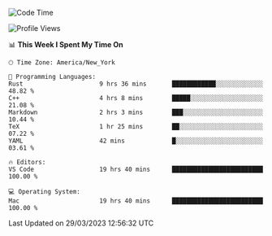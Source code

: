 <!--START_SECTION:waka-->
![Code Time](http://img.shields.io/badge/Code%20Time-261%20hrs%2016%20mins-blue)

![Profile Views](http://img.shields.io/badge/Profile%20Views-27-blue)

📊 **This Week I Spent My Time On** 

```text
🕑︎ Time Zone: America/New_York

💬 Programming Languages: 
Rust                     9 hrs 36 mins       ████████████░░░░░░░░░░░░░   48.82 % 
C++                      4 hrs 8 mins        █████░░░░░░░░░░░░░░░░░░░░   21.08 % 
Markdown                 2 hrs 3 mins        ███░░░░░░░░░░░░░░░░░░░░░░   10.44 % 
TeX                      1 hr 25 mins        ██░░░░░░░░░░░░░░░░░░░░░░░   07.22 % 
YAML                     42 mins             █░░░░░░░░░░░░░░░░░░░░░░░░   03.61 % 

🔥 Editors: 
VS Code                  19 hrs 40 mins      █████████████████████████   100.00 % 

💻 Operating System: 
Mac                      19 hrs 40 mins      █████████████████████████   100.00 % 
```


 Last Updated on 29/03/2023 12:56:32 UTC
<!--END_SECTION:waka-->
